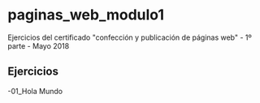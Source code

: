 # paginas_web_modulo1

Ejercicios del certificado "confección y publicación de páginas web" - 1º parte - Mayo 2018

## Ejercicios

-01_Hola Mundo